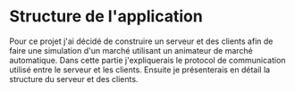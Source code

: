 # Structure de l'application

Pour ce projet j'ai décidé de construire un serveur et des clients afin de faire une simulation d'un
marché utilisant un animateur de marché automatique. Dans cette partie j'expliquerais le protocol de
communication utilisé entre le serveur et les clients. Ensuite je présenterais en détail la
structure du serveur et des clients.
